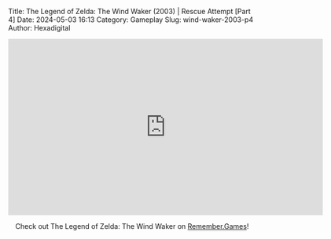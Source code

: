 Title: The Legend of Zelda: The Wind Waker (2003) | Rescue Attempt [Part 4]
Date: 2024-05-03 16:13
Category: Gameplay
Slug: wind-waker-2003-p4
Author: Hexadigital

<center><iframe src="https://www.youtube.com/embed/iCCAf5eXUdw?feature=oembed" allow="accelerometer; autoplay; encrypted-media; gyroscope; picture-in-picture" width="640" height="360" frameborder="0"></iframe>

Check out The Legend of Zelda: The Wind Waker on [Remember.Games](https://remember.games/game/1462/the-legend-of-zelda-the-wind-waker/)!</center>